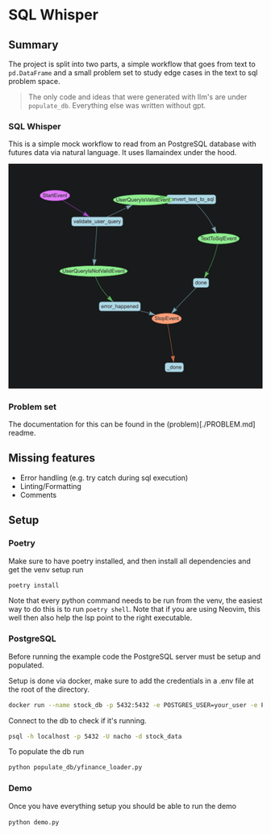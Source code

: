 # SQL Whisper

## Summary

The project is split into two parts, a simple workflow that goes from text to `pd.DataFrame`
and a small problem set to study edge cases in the text to sql problem space.

> The only code and ideas that were generated with llm's are under `populate_db`.
> Everything else was written without gpt.

### SQL Whisper

This is a simple mock workflow to read from an PostgreSQL database with futures data via natural language.
It uses llamaindex under the hood.

![image](./workflow.png)

### Problem set

The documentation for this can be found in the (problem)[./PROBLEM.md] readme.

## Missing features

- Error handling (e.g. try catch during sql execution)
- Linting/Formatting
- Comments

## Setup

### Poetry

Make sure to have poetry installed, and then install all dependencies and get the venv setup run

```bash
poetry install
```

Note that every python command needs to be run from the venv, the easiest way to do this is to run ```poetry shell```. Note that if you are using Neovim, this well then also help the lsp point to the right executable.

### PostgreSQL

Before running the example code the PostgreSQL server must be setup and populated.

Setup is done via docker, make sure to add the credentials in a .env file at the root of the directory.

```bash
docker run --name stock_db -p 5432:5432 -e POSTGRES_USER=your_user -e POSTGRES_PASSWORD=your_password -e POSTGRES_DB=stock_data -v pgdata:/var/lib/postgresql/data -d postgres:latest
```

Connect to the db to check if it's running.

```bash
psql -h localhost -p 5432 -U nacho -d stock_data
```

To populate the db run 

```bash
python populate_db/yfinance_loader.py
```

### Demo

Once you have everything setup you should be able to run the demo

`python demo.py`
